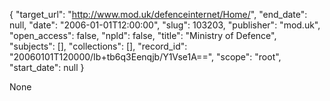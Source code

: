 {
  "target_url": "http://www.mod.uk/defenceinternet/Home/", 
  "end_date": null, 
  "date": "2006-01-01T12:00:00", 
  "slug": 103203, 
  "publisher": "mod.uk", 
  "open_access": false, 
  "npld": false, 
  "title": "Ministry of Defence", 
  "subjects": [], 
  "collections": [], 
  "record_id": "20060101T120000/Ib+tb6q3Eenqjb/Y1Vse1A==", 
  "scope": "root", 
  "start_date": null
}

None